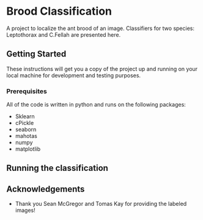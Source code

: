 # Brood Classification

A project to localize the ant brood of an image. Classifiers for two species: Leptothorax and C.Fellah are presented here.

## Getting Started

These instructions will get you a copy of the project up and running on your local machine for development and testing purposes.

### Prerequisites

All of the code is written in python and runs on the following packages:
* Sklearn
* cPickle
* seaborn
* mahotas
* numpy
* matplotlib

## Running the classification

## Acknowledgements

* Thank you Sean McGregor and Tomas Kay for providing the labeled images!

